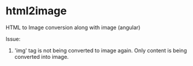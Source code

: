 # html2image
HTML to Image conversion along with image (angular)

Issue:
1. 'img' tag is not being converted to image again. Only content is being converted into image.